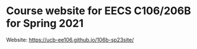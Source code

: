 # Course website for EECS C106/206B for Spring 2021

Website: https://ucb-ee106.github.io/106b-sp23site/
